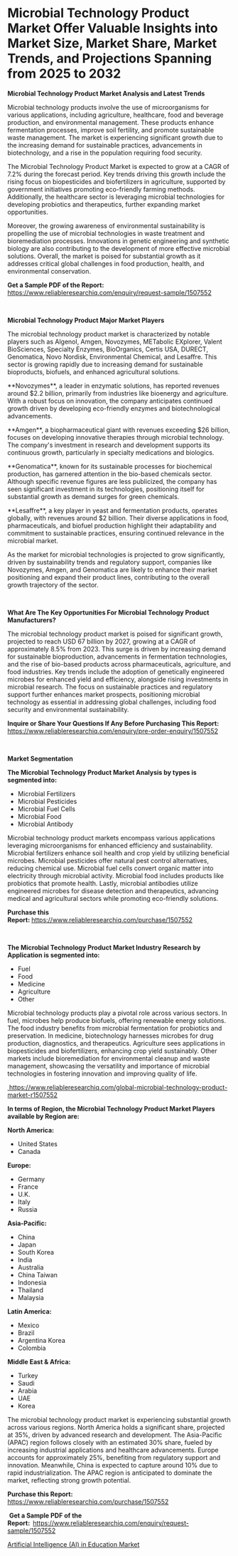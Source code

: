 <p><h1>Microbial Technology Product Market Offer Valuable Insights into Market Size, Market Share, Market Trends, and Projections Spanning from 2025 to 2032</h1></p><p><strong>Microbial Technology Product Market Analysis and Latest Trends</strong></p>
<p><p>Microbial technology products involve the use of microorganisms for various applications, including agriculture, healthcare, food and beverage production, and environmental management. These products enhance fermentation processes, improve soil fertility, and promote sustainable waste management. The market is experiencing significant growth due to the increasing demand for sustainable practices, advancements in biotechnology, and a rise in the population requiring food security.</p><p>The Microbial Technology Product Market is expected to grow at a CAGR of 7.2% during the forecast period. Key trends driving this growth include the rising focus on biopesticides and biofertilizers in agriculture, supported by government initiatives promoting eco-friendly farming methods. Additionally, the healthcare sector is leveraging microbial technologies for developing probiotics and therapeutics, further expanding market opportunities.</p><p>Moreover, the growing awareness of environmental sustainability is propelling the use of microbial technologies in waste treatment and bioremediation processes. Innovations in genetic engineering and synthetic biology are also contributing to the development of more effective microbial solutions. Overall, the market is poised for substantial growth as it addresses critical global challenges in food production, health, and environmental conservation.</p></p>
<p><strong>Get a Sample PDF of the Report:&nbsp;</strong> <a href="https://www.reliableresearchiq.com/enquiry/request-sample/1507552?utm_campaign=3296&utm_medium=2&utm_source=Github&utm_content=ia&utm_term=23032025&utm_id=microbial-technology-product">https://www.reliableresearchiq.com/enquiry/request-sample/1507552</a></p>
<p>&nbsp;</p>
<p><strong>Microbial Technology Product Major Market Players</strong></p>
<p><p>The microbial technology product market is characterized by notable players such as Algenol, Amgen, Novozymes, METabolic EXplorer, Valent BioSciences, Specialty Enzymes, BioOrganics, Certis USA, DURECT, Genomatica, Novo Nordisk, Environmental Chemical, and Lesaffre. This sector is growing rapidly due to increasing demand for sustainable bioproducts, biofuels, and enhanced agricultural solutions.</p><p>**Novozymes**, a leader in enzymatic solutions, has reported revenues around $2.2 billion, primarily from industries like bioenergy and agriculture. With a robust focus on innovation, the company anticipates continued growth driven by developing eco-friendly enzymes and biotechnological advancements.</p><p>**Amgen**, a biopharmaceutical giant with revenues exceeding $26 billion, focuses on developing innovative therapies through microbial technology. The company's investment in research and development supports its continuous growth, particularly in specialty medications and biologics.</p><p>**Genomatica**, known for its sustainable processes for biochemical production, has garnered attention in the bio-based chemicals sector. Although specific revenue figures are less publicized, the company has seen significant investment in its technologies, positioning itself for substantial growth as demand surges for green chemicals.</p><p>**Lesaffre**, a key player in yeast and fermentation products, operates globally, with revenues around $2 billion. Their diverse applications in food, pharmaceuticals, and biofuel production highlight their adaptability and commitment to sustainable practices, ensuring continued relevance in the microbial market.</p><p>As the market for microbial technologies is projected to grow significantly, driven by sustainability trends and regulatory support, companies like Novozymes, Amgen, and Genomatica are likely to enhance their market positioning and expand their product lines, contributing to the overall growth trajectory of the sector.</p></p>
<p>&nbsp;</p>
<p><strong>What Are The Key Opportunities For Microbial Technology Product Manufacturers?</strong></p>
<p><p>The microbial technology product market is poised for significant growth, projected to reach USD 67 billion by 2027, growing at a CAGR of approximately 8.5% from 2023. This surge is driven by increasing demand for sustainable bioproduction, advancements in fermentation technologies, and the rise of bio-based products across pharmaceuticals, agriculture, and food industries. Key trends include the adoption of genetically engineered microbes for enhanced yield and efficiency, alongside rising investments in microbial research. The focus on sustainable practices and regulatory support further enhances market prospects, positioning microbial technology as essential in addressing global challenges, including food security and environmental sustainability.</p></p>
<p><strong>Inquire or Share Your Questions If Any Before Purchasing This Report:</strong> <a href="https://www.reliableresearchiq.com/enquiry/pre-order-enquiry/1507552?utm_campaign=3296&utm_medium=2&utm_source=Github&utm_content=ia&utm_term=23032025&utm_id=microbial-technology-product">https://www.reliableresearchiq.com/enquiry/pre-order-enquiry/1507552</a></p>
<p>&nbsp;</p>
<p><strong>Market Segmentation</strong></p>
<p><strong>The Microbial Technology Product Market Analysis by types is segmented into:</strong></p>
<p><ul><li>Microbial Fertilizers</li><li>Microbial Pesticides</li><li>Microbial Fuel Cells</li><li>Microbial Food</li><li>Microbial Antibody</li></ul></p>
<p><p>Microbial technology product markets encompass various applications leveraging microorganisms for enhanced efficiency and sustainability. Microbial fertilizers enhance soil health and crop yield by utilizing beneficial microbes. Microbial pesticides offer natural pest control alternatives, reducing chemical use. Microbial fuel cells convert organic matter into electricity through microbial activity. Microbial food includes products like probiotics that promote health. Lastly, microbial antibodies utilize engineered microbes for disease detection and therapeutics, advancing medical and agricultural sectors while promoting eco-friendly solutions.</p></p>
<p><strong>Purchase this Report:&nbsp;</strong><a href="https://www.reliableresearchiq.com/purchase/1507552?utm_campaign=3296&utm_medium=2&utm_source=Github&utm_content=ia&utm_term=23032025&utm_id=microbial-technology-product">https://www.reliableresearchiq.com/purchase/1507552</a></p>
<p>&nbsp;</p>
<p><strong>The Microbial Technology Product Market Industry Research by Application is segmented into:</strong></p>
<p><ul><li>Fuel</li><li>Food</li><li>Medicine</li><li>Agriculture</li><li>Other</li></ul></p>
<p><p>Microbial technology products play a pivotal role across various sectors. In fuel, microbes help produce biofuels, offering renewable energy solutions. The food industry benefits from microbial fermentation for probiotics and preservation. In medicine, biotechnology harnesses microbes for drug production, diagnostics, and therapeutics. Agriculture sees applications in biopesticides and biofertilizers, enhancing crop yield sustainably. Other markets include bioremediation for environmental cleanup and waste management, showcasing the versatility and importance of microbial technologies in fostering innovation and improving quality of life.</p></p>
<p><a href="https://www.reliableresearchiq.com/global-microbial-technology-product-market-r1507552?utm_campaign=3296&utm_medium=2&utm_source=Github&utm_content=ia&utm_term=23032025&utm_id=microbial-technology-product">&nbsp;https://www.reliableresearchiq.com/global-microbial-technology-product-market-r1507552</a></p>
<p><strong>In terms of Region, the Microbial Technology Product Market Players available by Region are:</strong></p>
<p>
    <p> <strong> North America: </strong>
        <ul>
            <li>United States</li>
            <li>Canada</li>
        </ul>
        </p> 
    <p> <strong> Europe: </strong>
        <ul>
            <li>Germany</li>
            <li>France</li>
            <li>U.K.</li>
            <li>Italy</li>
            <li>Russia</li>
        </ul>
        </p> 
    <p> <strong> Asia-Pacific: </strong>
        <ul>
            <li>China</li>
            <li>Japan</li>
            <li>South Korea</li>
            <li>India</li>
            <li>Australia</li>
            <li>China Taiwan</li>
            <li>Indonesia</li>
            <li>Thailand</li>
            <li>Malaysia</li>
        </ul>
        </p> 
    <p> <strong> Latin America: </strong>
        <ul>
            <li>Mexico</li>
            <li>Brazil</li>
            <li>Argentina Korea</li>
            <li>Colombia</li>
        </ul>
        </p> 
    <p> <strong> Middle East & Africa: </strong>
        <ul>
            <li>Turkey</li>
            <li>Saudi</li>
            <li>Arabia</li>
            <li>UAE</li>
            <li>Korea</li>
        </ul>
    </p>
    </p>
<p><p>The microbial technology product market is experiencing substantial growth across various regions. North America holds a significant share, projected at 35%, driven by advanced research and development. The Asia-Pacific (APAC) region follows closely with an estimated 30% share, fueled by increasing industrial applications and healthcare advancements. Europe accounts for approximately 25%, benefiting from regulatory support and innovation. Meanwhile, China is expected to capture around 10% due to rapid industrialization. The APAC region is anticipated to dominate the market, reflecting strong growth potential.</p></p>
<p><strong>Purchase this Report: </strong><a href="https://www.reliableresearchiq.com/purchase/1507552?utm_campaign=3296&utm_medium=2&utm_source=Github&utm_content=ia&utm_term=23032025&utm_id=microbial-technology-product">https://www.reliableresearchiq.com/purchase/1507552</a></p>
<p>&nbsp;<strong>Get a Sample PDF of the Report:&nbsp;&nbsp;</strong><a href="https://www.reliableresearchiq.com/enquiry/request-sample/1507552?utm_campaign=3296&utm_medium=2&utm_source=Github&utm_content=ia&utm_term=23032025&utm_id=microbial-technology-product">https://www.reliableresearchiq.com/enquiry/request-sample/1507552</a></p>
<p><strong></strong></p>
<p><p><a href="https://github.com/bufkamaiahi7/Market-Research-Report-List-1/blob/main/artificial-intelligence-ai-in-education-market.md?utm_campaign=3296&utm_medium=2&utm_source=Github&utm_content=ia&utm_term=23032025&utm_id=microbial-technology-product">Artificial Intelligence (AI) in Education Market</a></p></p>